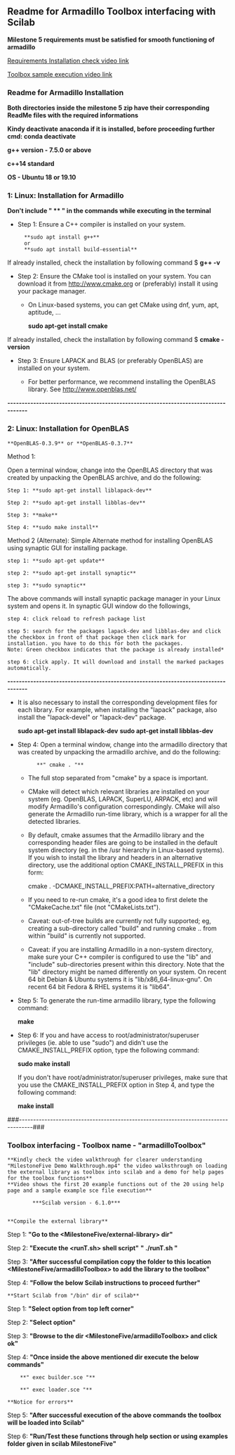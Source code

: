 ## Readme for Armadillo Toolbox interfacing with Scilab

**Milestone 5 requirements must be satisfied for smooth functioning of armadillo**

[Requirements Installation check video link](https://drive.google.com/file/d/13yo--zI0OP__SlnwNPVmZ3yC3bp9vjBS/view?usp=sharing)

[Toolbox sample execution video link](https://drive.google.com/file/d/18WG02C8oom9Kb5p-y5BWr5rmU1lvRQzR/view?usp=sharing)

### Readme for Armadillo Installation


**Both directories inside the milestone 5 zip have their corresponding ReadMe files with the required informations**

**Kindy deactivate anaconda if it is installed, before proceeding further cmd: conda deactivate**

**g++ version - 7.5.0 or above**

**c++14 standard**

**OS - Ubuntu 18 or 19.10**

### 1: Linux: Installation for Armadillo

**Don't include " ** " in the commands while executing in the terminal**


* Step 1:
  Ensure a C++ compiler is installed on your system.
  
		**sudo apt install g++**
		or
		**sudo apt install build-essential**

If already installed, check the installation by following command
	$ **g++ -v**

* Step 2:
  Ensure the CMake tool is installed on your system.
  You can download it from http://www.cmake.org
  or (preferably) install it using your package manager.
  - On Linux-based systems, you can get CMake using dnf, yum, apt, aptitude, ...
	
	**sudo apt-get install cmake**

If already installed, check the installation by following command
$ **cmake -version**

* Step 3:
  Ensure LAPACK and BLAS (or preferably OpenBLAS) are installed on your system.

  - For better performance, we recommend installing the OpenBLAS library.
    See http://www.openblas.net/ 

**-----------------------------------------------------------------------------------**
### 2: Linux: Installation for OpenBLAS
	**OpenBLAS-0.3.9** or **OpenBLAS-0.3.7**

Method 1:

Open a terminal window, change into the OpenBLAS directory that was created
  by unpacking the OpenBLAS archive, and do the following:

	Step 1: **sudo apt-get install liblapack-dev**

	Step 2:	**sudo apt-get install libblas-dev**

	Step 3:	**make**

	Step 4:	**sudo make install**

Method 2 (Alternate):
Simple Alternate method for installing OpenBLAS using synaptic GUI for installing package.

	step 1: **sudo apt-get update**
	
	step 2: **sudo apt-get install synaptic**
	
	step 3: **sudo synaptic**
	
The above commands will install synaptic package manager in your Linux system and opens it. In synaptic GUI window do the followings,
		
	step 4: click reload to refresh package list
	
	step 5: search for the packages lapack-dev and libblas-dev and click the checkbox in front of that package then click mark for installation. you have to do this for both the packages.
	Note: Green checkbox indicates that the package is already installed*
		
	step 6: click apply. It will download and install the marked packages automatically.

**-----------------------------------------------------------------------------------**


  - It is also necessary to install the corresponding development
    files for each library. For example, when installing the "lapack"
    package, also install the "lapack-devel" or "lapack-dev" package.
	
	**sudo apt-get install liblapack-dev**
	**sudo apt-get install libblas-dev**
  
* Step 4:
  Open a terminal window, change into the armadillo directory that was created
  by unpacking the armadillo archive, and do the following:

    		**" cmake . "**

  - The full stop separated from "cmake" by a space is important.

  - CMake will detect which relevant libraries are installed on your system
    (eg. OpenBLAS, LAPACK, SuperLU, ARPACK, etc)
    and will modify Armadillo's configuration correspondingly.
    CMake will also generate the Armadillo run-time library,
    which is a wrapper for all the detected libraries.

  - By default, cmake assumes that the Armadillo library and the
    corresponding header files are going to be installed in the default 
    system directory (eg. in the /usr hierarchy in Linux-based systems).
    If you wish to install the library and headers in an alternative directory,
    use the additional option CMAKE_INSTALL_PREFIX in this form:

    cmake . -DCMAKE_INSTALL_PREFIX:PATH=alternative_directory

  - If you need to re-run cmake, it's a good idea to first delete the
    "CMakeCache.txt" file (not "CMakeLists.txt").

  - Caveat: out-of-tree builds are currently not fully supported;
     eg, creating a sub-directory called "build" and running cmake ..
     from within "build" is currently not supported.

  - Caveat: if you are installing Armadillo in a non-system directory,
    make sure your C++ compiler is configured to use the "lib" and "include"
    sub-directories present within this directory.  Note that the "lib"
    directory might be named differently on your system.
    On recent 64 bit Debian & Ubuntu systems it is "lib/x86_64-linux-gnu".
    On recent 64 bit Fedora & RHEL systems it is "lib64".

* Step 5:
  To generate the run-time armadillo library, type the following command:

    **make**

* Step 6:
  If you and have access to root/administrator/superuser privileges
  (ie. able to use "sudo") and didn't use the CMAKE_INSTALL_PREFIX option,
  type the following command:

    **sudo make install**

  If you don't have root/administrator/superuser privileges,
  make sure that you use the CMAKE_INSTALL_PREFIX option in Step 4,
  and type the following command:

    **make install**


###-----------------------------------------------------------------------------------###

### Toolbox interfacing - Toolbox name - "armadilloToolbox"

	**Kindly check the video walkthrough for clearer understanding "MilestoneFive Demo Walkthrough.mp4" the video walksthrough on loading the external library as toolbox into scilab and a demo for help pages for the toolbox functions**
	**Video shows the first 20 example functions out of the 20 using help page and a sample example sce file execution**

			***Scilab version - 6.1.0***


	**Compile the external library**


Step 1: **"Go to the <MilestoneFive/external-library> dir"**

Step 2: **"Execute the <runT.sh> shell script"**
		**" ./runT.sh "**

Step 3: **"After successful compilation copy the <thirdparty> folder to this location <MilestoneFive/armadilloToolbox> to add the library to the toolbox"**

Step 4: **"Follow the below Scilab instructions to proceed further"**



	**Start Scilab from "/bin" dir of scilab**


Step 1: **"Select <File> option from top left corner"**

Step 2: **"Select <Browse for new> option"**

Step 3: **"Browse to the dir <MilestoneFive/armadilloToolbox> and click ok"**

Step 4: **"Once inside the above mentioned dir execute the below commands"**
		
		**" exec builder.sce "**
		
		**" exec loader.sce "**
		
	**Notice for errors**

Step 5: **"After successful execution of the above commands the toolbox will be loaded into Scilab"**

Step 6: **"Run/Test these functions through help section or using examples folder given in scilab MilestoneFive"**

